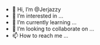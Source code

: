 - 👋 Hi, I’m @Jerjazzy
- 👀 I’m interested in ...
- 🌱 I’m currently learning ...
- 💞️ I’m looking to collaborate on ...
- 📫 How to reach me ...

<!---
Jerjazzy/Jerjazzy is a ✨ special ✨ repository because its `README.md` (this file) appears on your GitHub profile.
You can click the Preview link to take a look at your changes.
--->

